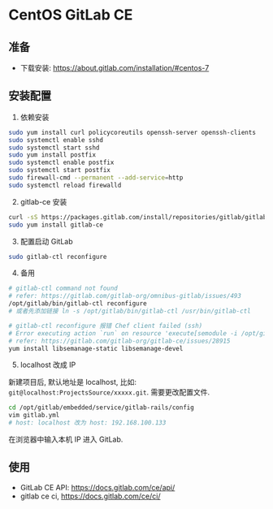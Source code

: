 # CentOS GitLab CE

## 准备

- 下载安装: <https://about.gitlab.com/installation/#centos-7>

## 安装配置

1. 依赖安装

```bash
sudo yum install curl policycoreutils openssh-server openssh-clients
sudo systemctl enable sshd
sudo systemctl start sshd
sudo yum install postfix
sudo systemctl enable postfix
sudo systemctl start postfix
sudo firewall-cmd --permanent --add-service=http
sudo systemctl reload firewalld
```

2. gitlab-ce 安装

```bash
curl -sS https://packages.gitlab.com/install/repositories/gitlab/gitlab-ce/script.rpm.sh | sudo bash
sudo yum install gitlab-ce
```

3. 配置启动 GitLab

```bash
sudo gitlab-ctl reconfigure
```

4. 备用

```bash
# gitlab-ctl command not found
# refer: https://gitlab.com/gitlab-org/omnibus-gitlab/issues/493
/opt/gitlab/bin/gitlab-ctl reconfigure
# 或者先添加链接 ln -s /opt/gitlab/bin/gitlab-ctl /usr/bin/gitlab-ctl

# gitlab-ctl reconfigure 报错 Chef client failed (ssh)
# Error executing action `run` on resource 'execute[semodule -i /opt/gitlab/embedded/selinux/...ssh-keygen.pp'
# refer: https://gitlab.com/gitlab-org/gitlab-ce/issues/28915
yum install libsemanage-static libsemanage-devel
```

5. localhost 改成 IP

新建项目后, 默认地址是 localhost, 比如: `git@localhost:ProjectsSource/xxxxx.git`. 需要更改配置文件.

```bash
cd /opt/gitlab/embedded/service/gitlab-rails/config  
vim gitlab.yml
# host: localhost 改为 host: 192.168.100.133
```

在浏览器中输入本机 IP 进入 GitLab.

## 使用

- GitLab CE API: <https://docs.gitlab.com/ce/api/>
- gitlab ce ci, <https://docs.gitlab.com/ce/ci/>